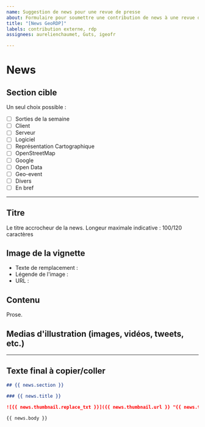 ```yaml
---
name: Suggestion de news pour une revue de presse
about: Formulaire pour soumettre une contribution de news à une revue de presse.
title: "[News GeoRDP]"
labels: contribution externe, rdp
assignees: aurelienchaumet, Guts, igeofr

---
```


# News

## Section cible

Un seul choix possible :

- [ ] Sorties de la semaine
- [ ] Client
- [ ] Serveur
- [ ] Logiciel
- [ ] Représentation Cartographique
- [ ] OpenStreetMap
- [ ] Google
- [ ] Open Data
- [ ] Geo-event
- [ ] Divers
- [ ] En bref

----

## Titre

Le titre accrocheur de la news.
Longeur maximale indicative : 100/120 caractères

## Image de la vignette

- Texte de remplacement :
- Légende de l'image :
- URL :

## Contenu

Prose.

## Medias d'illustration (images, vidéos, tweets, etc.)

----

## Texte final à copier/coller

```markdown
## {{ news.section }}

### {{ news.title }}

![{{ news.thumbnail.replace_txt }}]({{ news.thumbnail.url }} "{{ news.thumbnail.caption }}"){: .img-rdp-news-thumb loading=lazy }

{{ news.body }}
```
